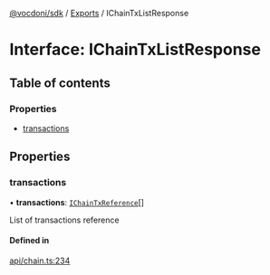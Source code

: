 [@vocdoni/sdk](/sdk) / [Exports](../modules) / IChainTxListResponse

# Interface: IChainTxListResponse

## Table of contents

### Properties

- [transactions](IChainTxListResponse#transactions)

## Properties

### transactions

• **transactions**: [`IChainTxReference`](IChainTxReference)[]

List of transactions reference

#### Defined in

[api/chain.ts:234](https://github.com/vocdoni/vocdoni-sdk/blob/2244934/src/api/chain.ts#L234)
